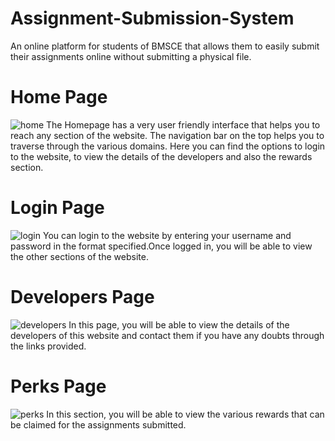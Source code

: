 # Assignment-Submission-System
An online platform for students of BMSCE that allows them to easily submit their assignments online without submitting a physical file.
# Home Page
![home](https://user-images.githubusercontent.com/111991577/206860587-4d10f1f4-5d2d-48c3-98eb-dfa5800ba980.png)
The Homepage has a very user friendly interface that helps you to reach any section of the website. The navigation bar on the top helps you to traverse through the various domains. Here you can find the options to login to the website, to view the details of the developers and also the rewards section.
# Login Page
![login](https://user-images.githubusercontent.com/111991577/206860922-6218fc92-fede-4394-9673-b2bb61294f22.png)
You can login to the website by entering your username and password in the format specified.Once logged in, you will be able to view the other sections of the website.
# Developers Page
![developers](https://user-images.githubusercontent.com/111991577/206861914-7969c963-da9e-4adf-bede-46505eb4c76b.png)
In this page, you will be able to view the details of the developers of this website and contact them if you have any doubts through the links provided.
# Perks Page
![perks](https://user-images.githubusercontent.com/111991577/206861655-821740f4-bda4-4a36-bb68-371042d70f3a.png)
In this section, you will be able to view the various rewards that can be claimed for the assignments submitted.
